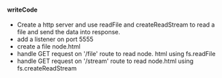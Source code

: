 #### writeCode

- Create a http server and use readFile and        createReadStream to read a file and send the data into response. 
- add a listener on port 5555
- create a file node.html
- handle GET request on '/file' route to read node. html using fs.readFile
- handle GET request on '/stream' route to read node.html using fs.createReadStream